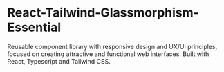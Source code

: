 # React-Tailwind-Glassmorphism-Essential
Reusable component library with responsive design and UX/UI principles, focused on creating attractive and functional web interfaces. Built with React, Typescript and Tailwind CSS.
